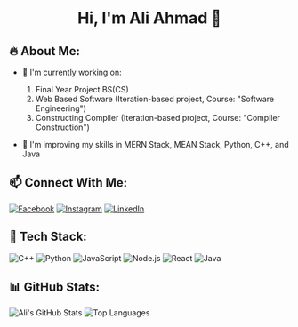 <h1 align="center"> Hi, I'm Ali Ahmad 👋</h1>

## 🔥 About Me:
- 🔬 I'm currently working on:
  1. Final Year Project BS(CS)
  2. Web Based Software (Iteration-based project, Course: "Software Engineering")
  3. Constructing Compiler (Iteration-based project, Course: "Compiler Construction")

- 🚀 I'm improving my skills in MERN Stack, MEAN Stack, Python, C++, and Java

## 📫 Connect With Me:
[![Facebook](https://img.shields.io/badge/Facebook-%231877F2.svg?&style=for-the-badge&logo=facebook&logoColor=white)](https://www.linkedin.com/in/ali-ahmad-ba99b5267/)
[![Instagram](https://img.shields.io/badge/Instagram-%23E4405F.svg?&style=for-the-badge&logo=instagram&logoColor=white)](https://www.instagram.com/aliahmad_8877/)
[![LinkedIn](https://img.shields.io/badge/LinkedIn-%230077B5.svg?&style=for-the-badge&logo=linkedin&logoColor=white)](https://www.linkedin.com/in/ali-ahmad-ba99b5267/)

## 🚀 Tech Stack:
![C++](https://img.shields.io/badge/C++-00599C?style=for-the-badge&logo=c%2B%2B&logoColor=white)
![Python](https://img.shields.io/badge/Python-3776AB?style=for-the-badge&logo=python&logoColor=white)
![JavaScript](https://img.shields.io/badge/JavaScript-F7DF1E?style=for-the-badge&logo=javascript&logoColor=black)
![Node.js](https://img.shields.io/badge/Node.js-43853D?style=for-the-badge&logo=node.js&logoColor=white)
![React](https://img.shields.io/badge/React-20232A?style=for-the-badge&logo=react&logoColor=61DAFB)
![Java](https://img.shields.io/badge/Java-00599C?style=for-the-badge&logo=Java&logoColor=Blue)

## 📊 GitHub Stats:
![Ali's GitHub Stats](https://github-readme-stats.vercel.app/api?username=aliahmad8877&show_icons=true&theme=tokyonight)
![Top Languages](https://github-readme-stats.vercel.app/api/top-langs/?username=aliahmad8877&layout=compact&theme=tokyonight)
